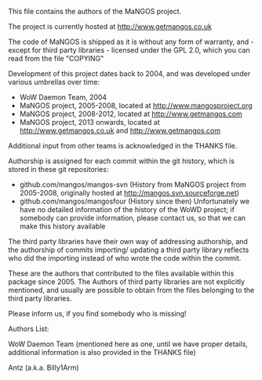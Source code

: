This file contains the authors of the MaNGOS project.

The project is currently hosted at http://www.getmangos.co.uk

The code of MaNGOS is shipped as it is without any form of warranty,
and - except for third party libraries - licensed under the GPL 2.0,
which you can read from the file "COPYING"

Development of this project dates back to 2004, and was developed under various umbrellas over time:
* WoW Daemon Team, 2004
* MaNGOS project, 2005-2008, located at http://www.mangosproject.org
* MaNGOS project, 2008-2012, located at http://www.getmangos.com
* MaNGOS project, 2013 onwards, located at http://www.getmangos.co.uk and http://www.getmangos.com

Additional input from other teams is acknowledged in the THANKS file.

Authorship is assigned for each commit within the git history, which is stored in these git repositories:
* github.com/mangos/mangos-svn (History from MaNGOS project from 2005-2008, originally hosted at http://mangos.svn.sourceforge.net)
* github.com/mangos/mangosfour (History since then)
Unfortunately we have no detailed information of the history of the WoWD project;
if somebody can provide information, please contact us, so that we can make this history available

The third party libraries have their own way of addressing authorship, and the authorship of commits importing/ updating
a third party library reflects who did the importing instead of who wrote the code within the commit.

These are the authors that contributed to the files available within this package since 2005.
The Authors of third party libraries are not explicitly mentioned, and usually are possible to obtain from the files belonging to the third party libraries.

Please inform us, if you find somebody who is missing!

Authors List:

WoW Daemon Team (mentioned here as one, until we have proper details, additional information is also provided in the THANKS file)

Antz (a.k.a. Billy1Arm)
